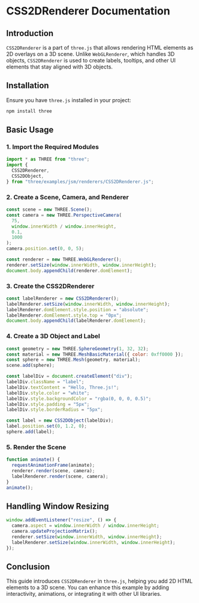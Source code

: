 # CSS2DRenderer Documentation

## Introduction

`CSS2DRenderer` is a part of `three.js` that allows rendering HTML elements as 2D overlays on a 3D scene. Unlike `WebGLRenderer`, which handles 3D objects, `CSS2DRenderer` is used to create labels, tooltips, and other UI elements that stay aligned with 3D objects.

## Installation

Ensure you have `three.js` installed in your project:

```sh
npm install three
```

## Basic Usage

### 1. Import the Required Modules

```javascript
import * as THREE from "three";
import {
  CSS2DRenderer,
  CSS2DObject,
} from "three/examples/jsm/renderers/CSS2DRenderer.js";
```

### 2. Create a Scene, Camera, and Renderer

```javascript
const scene = new THREE.Scene();
const camera = new THREE.PerspectiveCamera(
  75,
  window.innerWidth / window.innerHeight,
  0.1,
  1000
);
camera.position.set(0, 0, 5);

const renderer = new THREE.WebGLRenderer();
renderer.setSize(window.innerWidth, window.innerHeight);
document.body.appendChild(renderer.domElement);
```

### 3. Create the CSS2DRenderer

```javascript
const labelRenderer = new CSS2DRenderer();
labelRenderer.setSize(window.innerWidth, window.innerHeight);
labelRenderer.domElement.style.position = "absolute";
labelRenderer.domElement.style.top = "0px";
document.body.appendChild(labelRenderer.domElement);
```

### 4. Create a 3D Object and Label

```javascript
const geometry = new THREE.SphereGeometry(1, 32, 32);
const material = new THREE.MeshBasicMaterial({ color: 0xff0000 });
const sphere = new THREE.Mesh(geometry, material);
scene.add(sphere);

const labelDiv = document.createElement("div");
labelDiv.className = "label";
labelDiv.textContent = "Hello, Three.js!";
labelDiv.style.color = "white";
labelDiv.style.backgroundColor = "rgba(0, 0, 0, 0.5)";
labelDiv.style.padding = "5px";
labelDiv.style.borderRadius = "5px";

const label = new CSS2DObject(labelDiv);
label.position.set(0, 1.2, 0);
sphere.add(label);
```

### 5. Render the Scene

```javascript
function animate() {
  requestAnimationFrame(animate);
  renderer.render(scene, camera);
  labelRenderer.render(scene, camera);
}
animate();
```

## Handling Window Resizing

```javascript
window.addEventListener("resize", () => {
  camera.aspect = window.innerWidth / window.innerHeight;
  camera.updateProjectionMatrix();
  renderer.setSize(window.innerWidth, window.innerHeight);
  labelRenderer.setSize(window.innerWidth, window.innerHeight);
});
```

## Conclusion

This guide introduces `CSS2DRenderer` in `three.js`, helping you add 2D HTML elements to a 3D scene. You can enhance this example by adding interactivity, animations, or integrating it with other UI libraries.

